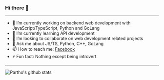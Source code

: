 ### Hi there 👋
---
- 🔭 I’m currently working on backend web development with JavaScript/TypeScript, Python and GoLang
- 🌱 I’m currently learning API development
- 👯 I’m looking to collaborate on web development related projects
- 💬 Ask me about JS/TS, Python, C++, GoLang
- 📫 How to reach me: [Facebook](https://web.facebook.com/TalkToPartho)
- ⚡ Fun fact: Nothing except being introvert
---

![Partho's github stats](https://github-readme-stats.vercel.app/api?username=ParthoKR)
